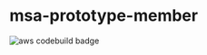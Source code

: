 # msa-prototype-member

![aws codebuild badge](https://codebuild.ap-northeast-2.amazonaws.com/badges?uuid=eyJlbmNyeXB0ZWREYXRhIjoieUtLR1d1eFFEZEJBalhaZkE1RGJmV1d5VURyWWF3OVN5dzJSQktKZ1c1UGVJT3FHTVZBZ0k4SUtZMlM2Qm44RTIzQW5xdjlldDlIUmswYnJVYXYzZW04PSIsIml2UGFyYW1ldGVyU3BlYyI6IjFUaFVEdk10VUoycWhlM2UiLCJtYXRlcmlhbFNldFNlcmlhbCI6MX0%3D&branch=master)
